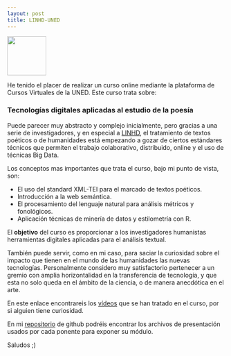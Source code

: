 ```yaml
---
layout: post
title: LINHD-UNED
---
```



<a href="url"><img src="http://linhd.uned.es/wp-content/uploads/2014/03/logo1.png" align="top" height="90" ></a>

He tenido el placer de realizar un curso online mediante la plataforma de Cursos
Virtuales de la UNED. Este curso trata sobre:
### Tecnologías digitales aplicadas al estudio de la poesía
Puede parecer muy abstracto y complejo inicialmente, pero gracias a una serie de
investigadores, y en especial a [LINHD](http://linhd.uned.es/), el tratamiento de
textos poéticos o de humanidades está empezando a gozar de ciertos estándares
técnicos que permiten el trabajo colaborativo, distribuido, online y el
uso de técnicas Big Data.

Los conceptos mas importantes que trata el curso, bajo mi punto de vista,
son:
- El uso del standard XML-TEI para el marcado de textos poéticos.
- Introducción a la web semántica.
- El procesamiento del lenguaje natural para análisis métricos y fonológicos.
- Aplicación técnicas de minería de datos y estilometría con R.

El **objetivo** del curso es proporcionar a los investigadores humanistas herramientas
digitales aplicadas para el análisis textual.

También puede servir, como en mi caso,
  para saciar la curiosidad sobre el impacto que tienen en el mundo de las humanidades
  las nuevas tecnologías. Personalmente considero muy satisfactorio pertenecer a un
  gremio con amplia horizontalidad en la transferencia de tecnología, y que esta no solo
  queda en el ámbito de la ciencia, o de manera anecdótica en el arte.

En este enlace encontrareis los [vídeos](http://linhd.uned.es/p/dhsummer2016/)
que se han tratado en el curso, por si alguien tiene curiosidad.

En mi [repositorio](https://github.com/RadW2020/TEI-curso-LINHD-UNED) de github podréis encontrar los archivos de presentación
usados por cada ponente para exponer su módulo.

Saludos ;)
